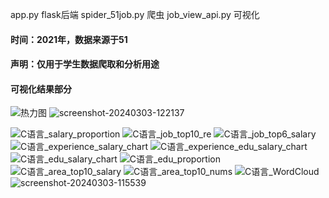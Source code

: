 app.py flask后端
spider_51job.py 爬虫
job_view_api.py 可视化

#### 时间：2021年，数据来源于51
#### 声明：仅用于学生数据爬取和分析用途
#### 可视化结果部分
![热力图](https://github.com/hahassss/master/assets/96510178/6bd68cfd-1b02-4bd1-ad67-ae6b76ae8a1b)
![screenshot-20240303-122137](https://github.com/hahassss/master/assets/96510178/eb9eb34d-b37f-493a-bc53-e70f15032414)

![C语言_salary_proportion](https://github.com/hahassss/master/assets/96510178/d5664af9-f40b-473f-9601-1d74547af4e8)
![C语言_job_top10_re](https://github.com/hahassss/master/assets/96510178/c72a7705-b682-4c6d-a01d-c22add297229)
![C语言_job_top6_salary](https://github.com/hahassss/master/assets/96510178/9cc22252-83ee-4460-bd97-a66c8cca71ad)
![C语言_experience_salary_chart](https://github.com/hahassss/master/assets/96510178/9db70acb-9636-419d-9c38-b383224785bc)
![C语言_experience_edu_salary_chart](https://github.com/hahassss/master/assets/96510178/80440ef3-9d78-4806-8714-e24a3b4144cd)
![C语言_edu_salary_chart](https://github.com/hahassss/master/assets/96510178/5efad5c4-448b-40e2-948f-db77859f4076)
![C语言_edu_proportion](https://github.com/hahassss/master/assets/96510178/93172de1-8387-4f07-8286-360271054fb1)
![C语言_area_top10_salary](https://github.com/hahassss/master/assets/96510178/b5708307-10cd-4977-b482-fb988adfd20d)
![C语言_area_top10_nums](https://github.com/hahassss/master/assets/96510178/34ba0751-8ed5-40f2-a0cd-68c49d9f7ae8)
![C语言_WordCloud](https://github.com/hahassss/master/assets/96510178/6a6ca13e-00df-4690-9886-f37fc32bc239)
![screenshot-20240303-115539](https://github.com/hahassss/master/assets/96510178/d7fbb232-2749-4d99-ae3c-eb2c427ed395)
